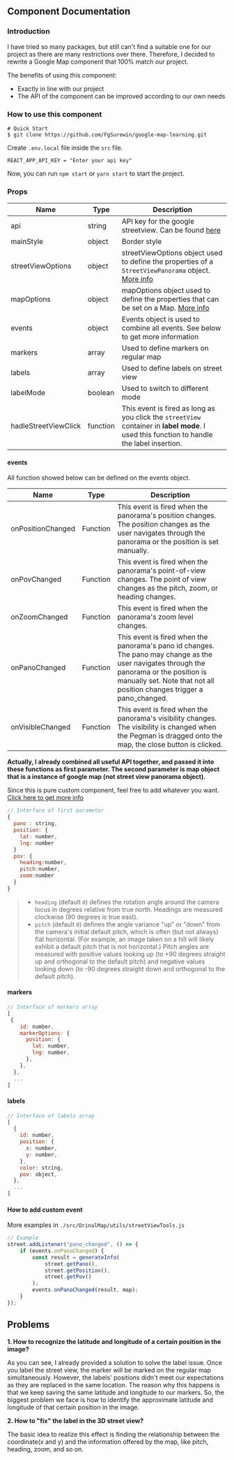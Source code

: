 ## Component Documentation

### Introduction

I have tried so many packages, but still can't find a suitable one for our project as there are many restrictions over there. Therefore, I decided to rewrite a Google Map component that 100% match our project.

The benefits of using this component:

- Exactly in line with our project
- The API of the component can be improved according to our own needs

### How to use this component

```
# Quick Start
$ git clone https://github.com/FgSurewin/google-map-learning.git
```

Create `.env.local` file inside the `src` file.

```
REACT_APP_API_KEY = "Enter your api key"
```

Now, you can run `npm start` or `yarn start` to start the project.

### Props

| Name                 | Type     | Description                                                                                                                                                                                                       |
| -------------------- | -------- | ----------------------------------------------------------------------------------------------------------------------------------------------------------------------------------------------------------------- |
| api                  | string   | API key for the google streetview. Can be found [here](https://developers.google.com/maps/documentation/javascript)                                                                                               |
| mainStyle            | object   | Border style                                                                                                                                                                                                      |
| streetViewOptions    | object   | streetViewOptions object used to define the properties of a `StreetViewPanorama` object. [More info](https://developers.google.com/maps/documentation/javascript/reference/street-view#StreetViewPanoramaOptions) |
| mapOptions           | object   | mapOptions object used to define the properties that can be set on a Map. [More info](https://developers.google.com/maps/documentation/javascript/reference/map#MapOptions)                                       |
| events               | object   | Events object is used to combine all events. See below to get more information                                                                                                                                    |
| markers              | array    | Used to define markers on regular map                                                                                                                                                                             |
| labels               | array    | Used to define labels on street view                                                                                                                                                                              |
| labelMode            | boolean  | Used to switch to different mode                                                                                                                                                                                  |
| hadleStreetViewClick | function | This event is fired as long as you click the `streetView` container in **label mode**. I used this function to handle the label insertion.                                                                        |

#### events

All function showed below can be defined on the events object.

| Name              | Type     | Description                                                                                                                                                                                                         |
| ----------------- | -------- | ------------------------------------------------------------------------------------------------------------------------------------------------------------------------------------------------------------------- |
| onPositionChanged | Function | This event is fired when the panorama's position changes. The position changes as the user navigates through the panorama or the position is set manually.                                                          |
| onPovChanged      | Function | This event is fired when the panorama's point-of-view changes. The point of view changes as the pitch, zoom, or heading changes.                                                                                    |
| onZoomChanged     | Function | This event is fired when the panorama's zoom level changes.                                                                                                                                                         |
| onPanoChanged     | Function | This event is fired when the panorama's pano id changes. The pano may change as the user navigates through the panorama or the position is manually set. Note that not all position changes trigger a pano_changed. |
| onVisibleChanged  | Function | This event is fired when the panorama's visibility changes. The visibility is changed when the Pegman is dragged onto the map, the close button is clicked.                                                         |

**Actually, I already combined all useful API together, and passed it into these functions as first parameter. The second parameter is map object that is a instance of google map (not street view panorama object).**

Since this is pure custom component, feel free to add whatever you want.[ Click here to get more info](https://developers.google.com/maps/documentation/javascript/reference/street-view#StreetViewPanoramaOptions)

```js
// Interface of first parameter
{
  pano : string,
  position: {
    lat: number,
    lng: number
  }
  pov: {
    heading:number,
    pitch:number,
    zoom:number
  }
}
```

> - `heading` (default `0`) defines the rotation angle around the camera locus in degrees relative from true north. Headings are measured clockwise (90 degrees is true east).
> - `pitch` (default `0`) defines the angle variance "up" or "down" from the camera's initial default pitch, which is often (but not always) flat horizontal. (For example, an image taken on a hill will likely exhibit a default pitch that is not horizontal.) Pitch angles are measured with positive values looking up (to +90 degrees straight up and orthogonal to the default pitch) and negative values looking down (to -90 degrees straight down and orthogonal to the default pitch).

#### markers

```js
// Interface of markers array
[
 {
    id: number,
    markerOptions: {
      position: {
        lat: number,
        lng: number,
      },
    },
  },
  ...
]
```

#### labels

```js
// Interface of labels array
[
  {
    id: number,
    position: {
      x: number,
      y: number,
    },
    color: string,
    pov: object,
  },
  ...
]
```

#### How to add custom event

More examples in `./src/OrinalMap/utils/streetViewTools.js`

```js
// Example
street.addListener("pano_changed", () => {
	if (events.onPanoChanged) {
		const result = generateInfo(
			street.getPano(),
			street.getPosition(),
			street.getPov()
		);
		events.onPanoChanged(result, map);
	}
});
```

## Problems

**1. How to recognize the latitude and longitude of a certain position in the image?**

As you can see, I already provided a solution to solve the label issue. Once you label the street view, the marker will be marked on the regular map simultaneously. However, the labels' positions didn't meet our expectations as they are replaced in the same location. The reason why this happens is that we keep saving the same latitude and longitude to our markers. So, the biggest problem we face is how to identify the approximate latitude and longitude of that certain position in the image.

**2. How to "fix" the label in the 3D street view?**

The basic idea to realize this effect is finding the relationship between the coordinate(x and y) and the information offered by the map, like pitch, heading, zoom, and so on.

